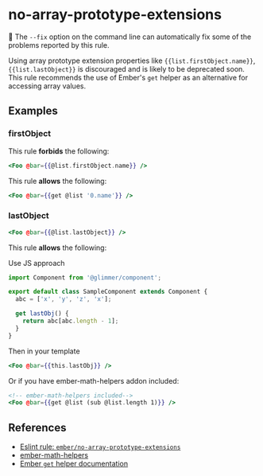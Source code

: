 # no-array-prototype-extensions

🔧 The `--fix` option on the command line can automatically fix some of the problems reported by this rule.

Using array prototype extension properties like `{{list.firstObject.name}}`, `{{list.lastObject}}` is discouraged and is likely to be deprecated soon.
This rule recommends the use of Ember's `get` helper as an alternative for accessing array values.

## Examples

### firstObject

This rule **forbids** the following:

```hbs
<Foo @bar={{@list.firstObject.name}} />
```

This rule **allows** the following:

```hbs
<Foo @bar={{get @list '0.name'}} />
```

### lastObject

```hbs
<Foo @bar={{@list.lastObject}} />
```

This rule **allows** the following:

Use JS approach

```js
import Component from '@glimmer/component';

export default class SampleComponent extends Component {
  abc = ['x', 'y', 'z', 'x'];

  get lastObj() {
    return abc[abc.length - 1];
  }
}
```

Then in your template

```hbs
<Foo @bar={{this.lastObj}} />
```

Or if you have ember-math-helpers addon included:

```hbs
<!-- ember-math-helpers included-->
<Foo @bar={{get @list (sub @list.length 1)}} />
```

## References

- [Eslint rule: `ember/no-array-prototype-extensions`](https://github.com/ember-cli/eslint-plugin-ember/blob/master/docs/rules/no-array-prototype-extensions.md)
- [ember-math-helpers](https://shipshapecode.github.io/ember-math-helpers/)
- [Ember `get` helper documentation](https://guides.emberjs.com/release/components/helper-functions/#toc_the-get-helper)
